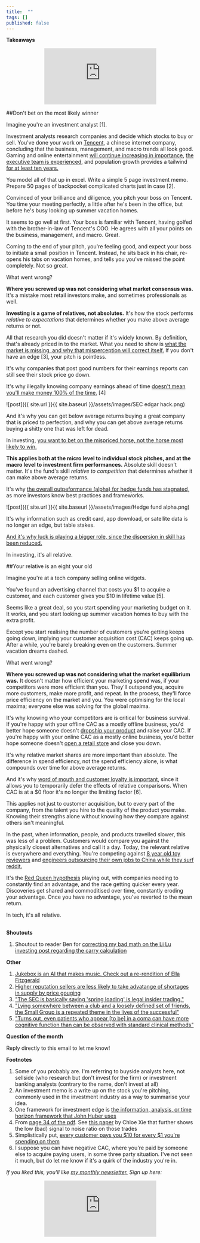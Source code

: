 ```yaml
---
title:  ""  
tags: []
published: false
---
```



**Takeaways**

<style>
      .iframe-container {
        overflow: hidden;        
        padding-top: 50%; <!-- Calculated from the aspect ration of the content (in case of 16:9 it is 9/16= 0.5625) -->
        position: relative;
      }
      .iframe-container iframe { 
         border: 0;
         height: 100%; <!-- Finally, width and height are set to 100% so the iframe takes up 100% of the containers space. -->
         left: 0;
         position: absolute;
         top: 0;
         width: 100%;
         display: block;
         margin: 0 auto; <!-- center image -->
      }
      <!-- 4x3 Aspect Ratio -->
      .iframe-container-4x3 {
        padding-top: 75%;
      }
</style> 

<div class="iframe-container-4x3">
  <p align="center"><iframe src="https://avoidboringpeople.substack.com/embed" frameborder="0" scrolling="no"> </iframe></p>
</div>

##Don't bet on the most likely winner

Imagine you're an investment analyst \[1\].

Investment analysts research companies and decide which stocks to buy or sell. You've done your work on [Tencent](https://en.wikipedia.org/wiki/Tencent "tencent"), a chinese internet company, concluding that the business, management, and macro trends all look good. Gaming and online entertainment [will continue increasing in importance](https://www.statista.com/outlook/203/117/video-games/china "stat"), [the executive team is experienced](https://chinachannel.co/a-deep-dive-into-tencents-restructuring-the-struggle-to-master-b2b/ "tencent"), and population growth provides a tailwind [for at least ten years.](https://ourworldindata.org/future-population-growth "population")

You model all of that up in excel. Write a simple 5 page investment memo. Prepare 50 pages of backpocket complicated charts just in case \[2\]. 

Convinced of your brilliance and diligence, you pitch your boss on Tencent. You time your meeting perfectly, a little after he's been in the office, but before he's busy looking up summer vacation homes.

It seems to go well at first. Your boss is familiar with Tencent, having golfed with the brother-in-law of Tencent's COO. He agrees with all your points on the business, management, and macro. Great.

Coming to the end of your pitch, you're feeling good, and expect your boss to initiate a small position in Tencent. Instead, he sits back in his chair, re-opens his tabs on vacation homes, and tells you you've missed the point completely. Not so great.

What went wrong? 

**Where you screwed up was not considering what market consensus was.** It's a mistake most retail investors make, and sometimes professionals as well. 

**Investing is a game of relatives, not absolutes.** It's how the stock performs *relative to expectations* that determines whether you make above average returns or not. 

All that research you did doesn't matter if it's widely known. By definition, that's already priced in to the market. What you need to show is [what the market is missing, and why that misperception will correct itself.](https://medium.com/graham-and-doddsville/pitch-the-perfect-investment-1a4e8d0c077b "market") If you don't have an edge \[3\], your pitch is pointless. 

It's why companies that post good numbers for their earnings reports can still see their stock price go down. 

It's why illegally knowing company earnings ahead of time [doesn't mean you'll make money 100% of the time.](https://www.sec.gov/litigation/complaints/2019/comp-pr2019-1.pdf "SEC") \[4\] 

![post]({{ site.url }}{{ site.baseurl }}/assets/images/SEC edgar hack.png)

And it's why you can get below average returns buying a great company that is priced to perfection, and why you can get above average returns buying a shitty one that was left for dead.

In investing, [you want to bet on the mispriced horse, not the horse most likely to win.](https://www.oaktreecapital.com/docs/default-source/memos/you-bet.pdf "bet")

**This applies both at the micro level to individual stock pitches, and at the macro level to investment firm performances.** Absolute skill doesn't matter. It's the fund's skill *relative to competition* that determines whether it can make above average returns. 

It's why [the overall outpeformance (alpha) for hedge funds has stagnated,](http://finance.darden.virginia.edu/wp-content/uploads/2019/08/Hedge-Fund-Alpha_09.29.2019.pdf "alpha") as more investors know best practices and frameworks.

![post]({{ site.url }}{{ site.baseurl }}/assets/images/Hedge fund alpha.png)

It's why information such as credit card, app download, or satellite data is no longer an edge, but table stakes.

[And it's why luck is playing a bigger role, since the dispersion in skill has been reduced.](https://research-doc.credit-suisse.com/docView?language=ENG&format=PDF&source_id=em&document_id=805456950&serialid=LsvBuE4wt3XNGE0V%2B3ec251NK9soTQqcMVQ9q2QuF2I%3D "CS")

In investing, it's all relative.

##Your relative is an eight your old

Imagine you're at a tech company selling online widgets.

You've found an advertising channel that costs you $1 to acquire a customer, and each customer gives you $10 in lifetime value \[5\]. 

Seems like a great deal, so you start spending your marketing budget on it. It works, and you start looking up summer vacation homes to buy with the extra profit.

Except you start realising the number of customers you're getting keeps going down, implying your customer acquisition cost (CAC) keeps going up. After a while, you're barely breaking even on the customers. Summer vacation dreams dashed.

What went wrong?

**Where you screwed up was not considering what the market equilibrium was.** It doesn't matter how efficient your marketing spend was, if your competitors were more efficient than you. They'll outspend you, acquire more customers, make more profit, and repeat. In the process, they'll force price efficiency on the market and you. You were optimising for the local maxima; everyone else was solving for the global maxima.

It's why knowing who your competitors are is critical for business survival. If you're happy with your offline CAC as a mostly offline business, you'd better hope someone doesn't [dropship your product](https://www.theatlantic.com/technology/archive/2018/01/the-strange-brands-in-your-instagram-feed/550136/ "dropship") and raise your CAC. If you're happy with your online CAC as a mostly online business, you'd better hope someone doesn't [open a retail store](https://www.businessinsider.com/online-direct-to-consumer-brands-with-retail-stores-locations-2018-2#allbirds-3 "DTC") and close you down.

It's why relative market shares are more important than absolute. The difference in spend efficiency, not the spend efficiency alone, is what compounds over time for above average returns.

And it's why [word of mouth and customer loyalty is important](https://medium.com/@gavin_baker/scale-and-loyalty-are-more-important-online-than-offline-which-drives-much-of-the-winner-take-992345be93a9 "loyalty"), since it allows you to temporarily defer the effects of relative comparisons. When CAC is at a $0 floor it's no longer the limiting factor \[6\].

This applies not just to customer acquisition, but to every part of the company, from the talent you hire to the quality of the product you make. Knowing their strengths alone without knowing how they compare against others isn't meaningful.

In the past, when information, people, and products travelled slower, this was less of a problem. Customers would compare you against the physically closest alternatives and call it a day. Today, the relevant relative is everywhere and everything. You're competing against [8 year old toy reviewers](https://canoe.com/business/money-news/highest-paid-youtube-star-is-an-eight-year-old-boy "toy") and [engineers outsourcing their own jobs to China while they surf reddit.](https://www.npr.org/sections/thetwo-way/2013/01/16/169528579/outsourced-employee-sends-own-job-to-china-surfs-web "reddit") 

It's the [Red Queen hypothesis](https://en.wikipedia.org/wiki/Red_Queen_hypothesis "Queen") playing out, with companies needing to constantly find an advantage, and the race getting quicker every year. Discoveries get shared and commoditised over time, constantly eroding your advantage. Once you have no advantage, you've reverted to the mean return.

In tech, it's all relative.

##



**Shoutouts**

1. Shoutout to reader Ben for [correcting my bad math on the Li Lu investing post regarding the carry calculation](https://avoidboringpeople.substack.com/p/we-wanted-her-instead-we-got-tinder/comments "Li Lu")

**Other**

1. [Jukebox is an AI that makes music. Check out a re-rendition of Ella Fitzgerald](https://openai.com/blog/jukebox/ "Juke")
2. [Higher reputation sellers are less likely to take advatange of shortages in supply by price gouging](http://leixu.org/xu_price_gouging.pdf "price")
3. ["The SEC is basically saying 'spring loading' is legal insider trading."](https://nongaap.substack.com/p/profiting-from-corp-governance-dark-bef "Mike") 
4. ["Lying somewhere between a club and a loosely defined set of friends, the Small Group is a repeated theme in the lives of the successful"](https://jmulholland.com/small-group/ "small")
5. ["Turns out, even patients who appear \[to be\] in a coma can have more cognitive function than can be observed with standard clinical methods"](https://aeon.co/essays/to-say-what-consciousness-is-science-explores-where-it-isnt? "coma")

**Question of the month**

Reply directly to this email to let me know! 

**Footnotes**

1. Some of you probably are. I'm referring to buyside analysts here, not sellside (who research but don't invest for the firm) or investment banking analysts (contrary to the name, don't invest at all)
2. An investment memo is a write up on the stock you're pitching, commonly used in the investment industry as a way to summarise your idea.
3. One framework for investment edge is [the information, analysis, or time horizon framework that John Huber uses](http://sabercapitalmgt.com/what-is-your-edge/ "Huber")
4. From [page 34 of the pdf](https://www.sec.gov/litigation/complaints/2019/comp-pr2019-1.pdf "pdf"). See [this paper](https://pdfs.semanticscholar.org/a537/e9c2776ca4b50c059ada99a94110359ec3c9.pdf "Chloe") by Chloe Xie that further shows the low (bad) signal to noise ratio on those trades
5. Simplistically put, [every customer pays you $10 for every $1 you're spending on them](https://blog.hubspot.com/service/how-to-calculate-customer-lifetime-value "LTV")
6. I suppose you can have negative CAC, where you're paid by someone else to acquire paying users, in some three party situation. I've not seen it much, but do let me know if it's a quirk of the industry you're in. 

*If you liked this, you'll like [my monthly newsletter.](https://avoidboringpeople.substack.com/ "ABP") Sign up here:*

<div class="iframe-container-4x3">
  <p align="center"><iframe src="https://avoidboringpeople.substack.com/embed" frameborder="0" scrolling="no"> </iframe></p>
</div>
